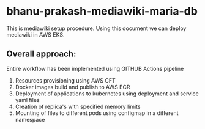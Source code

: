 # bhanu-prakash-mediawiki-maria-db
This is mediawiki setup procedure. Using this document we can deploy mediawiki in AWS EKS.
## Overall approach:
Entire workflow has been implemented using GITHUB Actions pipeline 
1. Resources provisioning using AWS CFT
2. Docker images build and publish to AWS ECR
3. Deployment of applications to kubernetes using deployment and service yaml files
4. Creation of replica's with specified memory limits 
5. Mounting of files to different pods using configmap in a different namespace 
